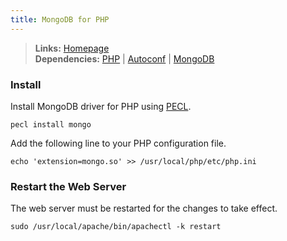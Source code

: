 ```yaml
---
title: MongoDB for PHP
---
```



> **Links:** [Homepage](http://www.mongodb.org/display/DOCS/PHP+Language+Center)  
> **Dependencies:** [PHP](/php/) | [Autoconf](/autoconf/) | [MongoDB](/mongodb/)


### Install

Install MongoDB driver for PHP using [PECL](http://pecl.php.net/).

	pecl install mongo

Add the following line to your PHP configuration file.
	
	echo 'extension=mongo.so' >> /usr/local/php/etc/php.ini


### Restart the Web Server

The web server must be restarted for the changes to take effect.

	sudo /usr/local/apache/bin/apachectl -k restart
